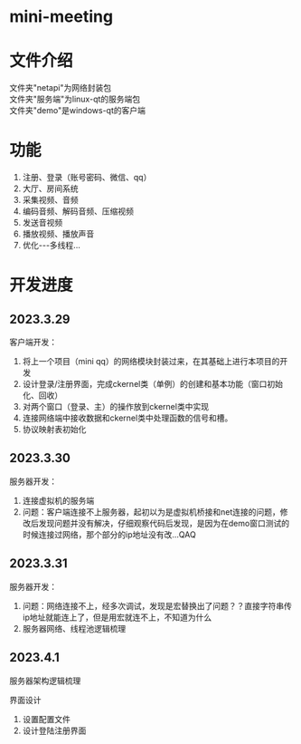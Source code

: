 # mini-meeting

# 文件介绍
文件夹"netapi"为网络封装包</br>
文件夹"服务端"为linux-qt的服务端包</br>
文件夹"demo"是windows-qt的客户端</br>


# 功能
1. 注册、登录（账号密码、微信、qq）
2. 大厅、房间系统
3. 采集视频、音频
4. 编码音频、解码音频、压缩视频
5. 发送音视频
6. 播放视频、播放声音
7. 优化---多线程...


# 开发进度

## 2023.3.29

客户端开发：

1. 将上一个项目（mini qq）的网络模块封装过来，在其基础上进行本项目的开发
2. 设计登录/注册界面，完成ckernel类（单例）的创建和基本功能（窗口初始化、回收）
3. 对两个窗口（登录、主）的操作放到ckernel类中实现
4. 连接网络端中接收数据和ckernel类中处理函数的信号和槽。
5. 协议映射表初始化


## 2023.3.30

服务器开发：

1. 连接虚拟机的服务端
1. 问题：客户端连接不上服务器，起初以为是虚拟机桥接和net连接的问题，修改后发现问题并没有解决，仔细观察代码后发现，是因为在demo窗口测试的时候连接过网络，那个部分的ip地址没有改...QAQ


## 2023.3.31

服务器开发：

1. 问题：网络连接不上，经多次调试，发现是宏替换出了问题？？直接字符串传ip地址就能连上了，但是用宏就连不上，不知道为什么
2. 服务器网络、线程池逻辑梳理





## 2023.4.1

服务器架构逻辑梳理

界面设计

1. 设置配置文件
2. 设计登陆注册界面
